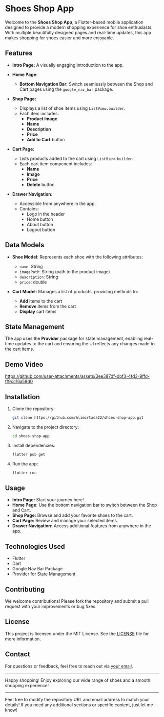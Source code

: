 # Shoes Shop App

Welcome to the **Shoes Shop App**, a Flutter-based mobile application designed to provide a modern shopping experience for shoe enthusiasts. With multiple beautifully designed pages and real-time updates, this app makes shopping for shoes easier and more enjoyable.

## Features

- **Intro Page:** A visually engaging introduction to the app.
- **Home Page:** 
  - **Bottom Navigation Bar:** Switch seamlessly between the Shop and Cart pages using the `google_nav_bar` package.
  
- **Shop Page:**
  - Displays a list of shoe items using `ListView.builder`.
  - Each item includes:
    - **Product Image**
    - **Name**
    - **Description**
    - **Price**
    - **Add to Cart** button

- **Cart Page:**
  - Lists products added to the cart using `ListView.builder`.
  - Each cart item component includes:
    - **Name**
    - **Image**
    - **Price**
    - **Delete** button

- **Drawer Navigation:** 
  - Accessible from anywhere in the app.
  - Contains:
    - Logo in the header
    - Home button
    - About button
    - Logout button

## Data Models

- **Shoe Model:** Represents each shoe with the following attributes:
  - `name`: String
  - `imagePath`: String (path to the product image)
  - `description`: String
  - `price`: double

- **Cart Model:** Manages a list of products, providing methods to:
  - **Add** items to the cart
  - **Remove** items from the cart
  - **Display** cart items

## State Management

The app uses the **Provider** package for state management, enabling real-time updates to the cart and ensuring the UI reflects any changes made to the cart items.
## Demo Video
https://github.com/user-attachments/assets/3ee387df-dbf3-4fd3-9ffd-ff9cc16a58d0


## Installation

1. Clone the repository:
   ```bash
   git clone https://github.com/Alimortada22/shoes-shop-app.git
   ```

2. Navigate to the project directory:
   ```bash
   cd shoes-shop-app
   ```

3. Install dependencies:
   ```bash
   flutter pub get
   ```

4. Run the app:
   ```bash
   flutter run
   ```

## Usage

- **Intro Page:** Start your journey here!
- **Home Page:** Use the bottom navigation bar to switch between the Shop and Cart.
- **Shop Page:** Browse and add your favorite shoes to the cart.
- **Cart Page:** Review and manage your selected items.
- **Drawer Navigation:** Access additional features from anywhere in the app.

## Technologies Used

- Flutter
- Dart
- Google Nav Bar Package
- Provider for State Management

## Contributing

We welcome contributions! Please fork the repository and submit a pull request with your improvements or bug fixes.

## License

This project is licensed under the MIT License. See the [LICENSE](LICENSE) file for more information.

## Contact

For questions or feedback, feel free to reach out via [your email](mailto:youremail@example.com).

---

Happy shopping! Enjoy exploring our wide range of shoes and a smooth shopping experience!

--- 

Feel free to modify the repository URL and email address to match your details! If you need any additional sections or specific content, just let me know!

